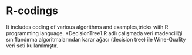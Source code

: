 # R-codings
It includes coding of various algorithms and examples,tricks with R programming language. 
*DecisionTree1.R adlı çalışmada veri madenciliği sınıflandırma algoritmalarından karar ağacı (decision tree) ile 
Wine-Quality veri seti kullanılmıştır.
